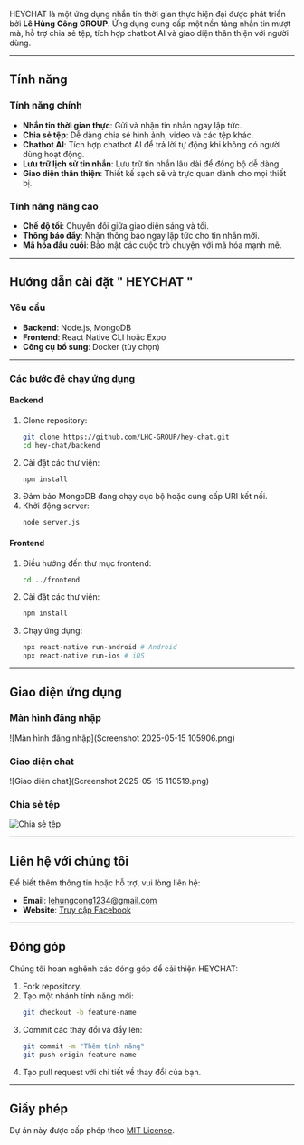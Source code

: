 HEYCHAT là một ứng dụng nhắn tin thời gian thực hiện đại được phát triển bởi **Lê Hùng Công GROUP**. Ứng dụng cung cấp một nền tảng nhắn tin mượt mà, hỗ trợ chia sẻ tệp, tích hợp chatbot AI và giao diện thân thiện với người dùng.

---

## Tính năng

### Tính năng chính
- **Nhắn tin thời gian thực**: Gửi và nhận tin nhắn ngay lập tức.
- **Chia sẻ tệp**: Dễ dàng chia sẻ hình ảnh, video và các tệp khác.
- **Chatbot AI**: Tích hợp chatbot AI để trả lời tự động khi không có người dùng hoạt động.
- **Lưu trữ lịch sử tin nhắn**: Lưu trữ tin nhắn lâu dài để đồng bộ dễ dàng.
- **Giao diện thân thiện**: Thiết kế sạch sẽ và trực quan dành cho mọi thiết bị.

### Tính năng nâng cao
- **Chế độ tối**: Chuyển đổi giữa giao diện sáng và tối.
- **Thông báo đẩy**: Nhận thông báo ngay lập tức cho tin nhắn mới.
- **Mã hóa đầu cuối**: Bảo mật các cuộc trò chuyện với mã hóa mạnh mẽ.

---

## Hướng dẫn cài đặt " HEYCHAT "

### Yêu cầu
- **Backend**: Node.js, MongoDB
- **Frontend**: React Native CLI hoặc Expo
- **Công cụ bổ sung**: Docker (tùy chọn)

---

### Các bước để chạy ứng dụng

#### Backend
1. Clone repository:
   ```bash
   git clone https://github.com/LHC-GROUP/hey-chat.git
   cd hey-chat/backend
   ```
2. Cài đặt các thư viện:
   ```bash
   npm install
   ```
3. Đảm bảo MongoDB đang chạy cục bộ hoặc cung cấp URI kết nối.
4. Khởi động server:
   ```bash
   node server.js
   ```

#### Frontend
1. Điều hướng đến thư mục frontend:
   ```bash
   cd ../frontend
   ```
2. Cài đặt các thư viện:
   ```bash
   npm install
   ```
3. Chạy ứng dụng:
   ```bash
   npx react-native run-android # Android
   npx react-native run-ios # iOS
   ```

---

## Giao diện ứng dụng

### Màn hình đăng nhập
![Màn hình đăng nhập](Screenshot 2025-05-15 105906.png)

### Giao diện chat
![Giao diện chat](Screenshot 2025-05-15 110519.png)

### Chia sẻ tệp
![Chia sẻ tệp](assets/file_sharing.png)

---

## Liên hệ với chúng tôi

Để biết thêm thông tin hoặc hỗ trợ, vui lòng liên hệ:
- **Email**: [lehungcong1234@gmail.com](mailto:lehungcong1234@gmail.com)
- **Website**: [Truy cập Facebook](https://www.facebook.com/share/194zSfg21P/)

---

## Đóng góp

Chúng tôi hoan nghênh các đóng góp để cải thiện HEYCHAT:
1. Fork repository.
2. Tạo một nhánh tính năng mới:
   ```bash
   git checkout -b feature-name
   ```
3. Commit các thay đổi và đẩy lên:
   ```bash
   git commit -m "Thêm tính năng"
   git push origin feature-name
   ```
4. Tạo pull request với chi tiết về thay đổi của bạn.

---

## Giấy phép

Dự án này được cấp phép theo [MIT License](LICENSE).
